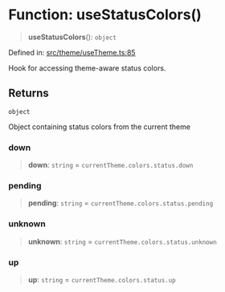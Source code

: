 # Function: useStatusColors()

> **useStatusColors**(): `object`

Defined in: [src/theme/useTheme.ts:85](https://github.com/Nick2bad4u/Uptime-Watcher/blob/2a45eeb1723f8f7089001af2c92aa07d82dfe7e4/src/theme/useTheme.ts#L85)

Hook for accessing theme-aware status colors.

## Returns

`object`

Object containing status colors from the current theme

### down

> **down**: `string` = `currentTheme.colors.status.down`

### pending

> **pending**: `string` = `currentTheme.colors.status.pending`

### unknown

> **unknown**: `string` = `currentTheme.colors.status.unknown`

### up

> **up**: `string` = `currentTheme.colors.status.up`
